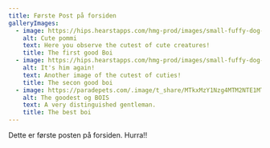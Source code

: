 ```yaml
---
title: Første Post på forsiden
galleryImages:
  - image: https://hips.hearstapps.com/hmg-prod/images/small-fuffy-dog-breeds-1623362663.jpg?crop=1.00xw:0.753xh;0,0.0719xh&resize=1200:*
    alt: Cute pommi
    text: H﻿ere you observe the cutest of cute creatures!
    title: The first good Boi
  - image: https://hips.hearstapps.com/hmg-prod/images/small-fuffy-dog-breeds-1623362663.jpg?crop=1.00xw:0.753xh;0,0.0719xh&resize=1200:*
    alt: It's him again!
    text: A﻿nother image of the cutest of cuties!
    title: The secon good boi
  - image: https://paradepets.com/.image/t_share/MTkxMzY1Nzg4MTM2NTE1MTcw/pomeranian-spitz-red-color-lies-on-the-carpet.jpg
    alt: The goodest og BOIS
    text: A very distinguished gentleman.
    title: The best boi
---
```


Dette er første posten på forsiden. Hurra!!
